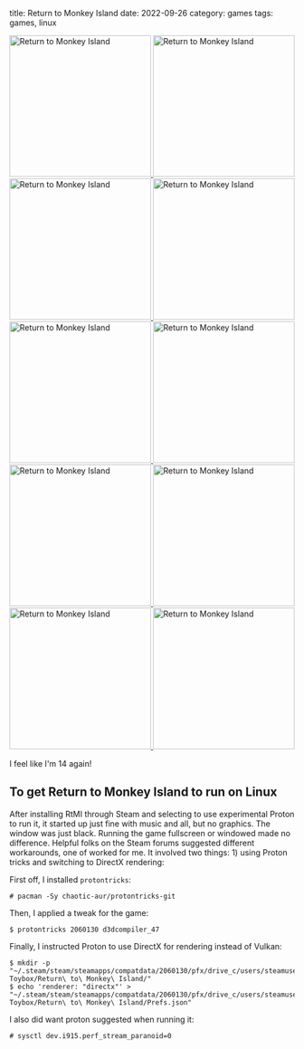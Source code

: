 title: Return to Monkey Island
date: 2022-09-26
category: games
tags: games, linux

<div class="pictures">
  <a href="/graphics/2022/rtmi/20220922211850_1.jpg">
    <img
      src="/graphics/2022/rtmi/20220922211850_1.jpg"
      alt="Return to Monkey Island"
      style="width: 250px"/>
  </a>
  <a href="/graphics/2022/rtmi/20220922212040_1.jpg">
    <img
      src="/graphics/2022/rtmi/20220922212040_1.jpg"
      alt="Return to Monkey Island"
      style="width: 250px"
    />
  </a>
  <a href="/graphics/2022/rtmi/20220922212416_1.jpg">
    <img
      src="/graphics/2022/rtmi/20220922212416_1.jpg"
      alt="Return to Monkey Island"
      style="width: 250px"
    />
  </a>
  <a href="/graphics/2022/rtmi/20220922213337_1.jpg">
    <img
      src="/graphics/2022/rtmi/20220922213337_1.jpg"
      alt="Return to Monkey Island"
      style="width: 250px"
    />
  </a>
  <a href="/graphics/2022/rtmi/20220923225540_1.jpg">
    <img
      src="/graphics/2022/rtmi/20220923225540_1.jpg"
      alt="Return to Monkey Island"
      style="width: 250px"
    />
  </a>
  <a href="/graphics/2022/rtmi/20220923230006_1.jpg">
    <img
      src="/graphics/2022/rtmi/20220923230006_1.jpg"
      alt="Return to Monkey Island"
      style="width: 250px"
    />
  </a>
  <a href="/graphics/2022/rtmi/20220923230021_1.jpg">
    <img
      src="/graphics/2022/rtmi/20220923230021_1.jpg"
      alt="Return to Monkey Island"
      style="width: 250px"
    />
  </a>
  <a href="/graphics/2022/rtmi/20220923230735_1.jpg">
    <img 
      src="/graphics/2022/rtmi/20220923230735_1.jpg"
      alt="Return to Monkey Island"
      style="width: 250px"
    />
  </a>
  <a href="/graphics/2022/rtmi/20220923231351_1.jpg">
    <img
      src="/graphics/2022/rtmi/20220923231351_1.jpg"
      alt="Return to Monkey Island"
      style="width: 250px"
    />
  </a>
  <a href="/graphics/2022/rtmi/20220925222403_1.jpg">
    <img
      src="/graphics/2022/rtmi/20220925222403_1.jpg"
      alt="Return to Monkey Island"
      style="width: 250px"
    />
  </a>
</div>

I feel like I'm 14 again!

## To get Return to Monkey Island to run on Linux

After installing RtMI through Steam and selecting to use experimental
Proton to run it, it started up just fine with music and all, but no
graphics. The window was just black. Running the game fullscreen or
windowed made no difference. Helpful folks on the Steam forums
suggested different workarounds, one of worked for me. It involved two
things: 1) using Proton tricks and switching to DirectX rendering:

First off, I installed `protontricks`:

```text
# pacman -Sy chaotic-aur/protontricks-git
```

Then, I applied  a tweak for the game:
```text
$ protontricks 2060130 d3dcompiler_47
```

Finally, I instructed Proton to use DirectX for rendering instead of Vulkan:
```text
$ mkdir -p "~/.steam/steam/steamapps/compatdata/2060130/pfx/drive_c/users/steamuser/AppData/Roaming/Terrible\ Toybox/Return\ to\ Monkey\ Island/"
$ echo 'renderer: "directx"' > "~/.steam/steam/steamapps/compatdata/2060130/pfx/drive_c/users/steamuser/AppData/Roaming/Terrible\ Toybox/Return\ to\ Monkey\ Island/Prefs.json"
```

I also did want proton suggested when running it:
```text
# sysctl dev.i915.perf_stream_paranoid=0
```



